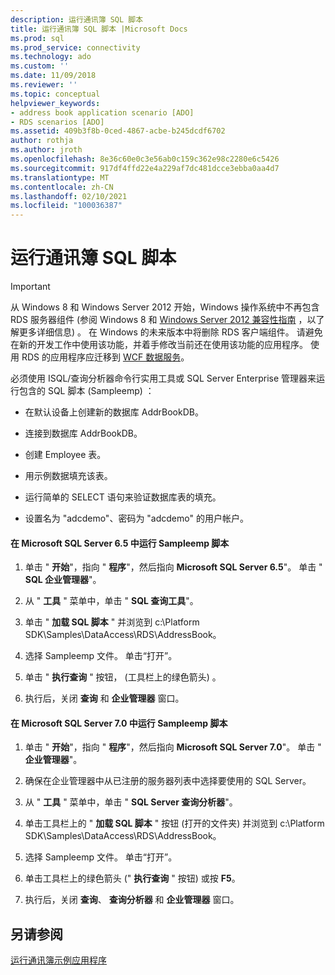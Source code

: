 ```yaml
---
description: 运行通讯簿 SQL 脚本
title: 运行通讯簿 SQL 脚本 |Microsoft Docs
ms.prod: sql
ms.prod_service: connectivity
ms.technology: ado
ms.custom: ''
ms.date: 11/09/2018
ms.reviewer: ''
ms.topic: conceptual
helpviewer_keywords:
- address book application scenario [ADO]
- RDS scenarios [ADO]
ms.assetid: 409b3f8b-0ced-4867-acbe-b245dcdf6702
author: rothja
ms.author: jroth
ms.openlocfilehash: 8e36c60e0c3e56ab0c159c362e98c2280e6c5426
ms.sourcegitcommit: 917df4ffd22e4a229af7dc481dcce3ebba0aa4d7
ms.translationtype: MT
ms.contentlocale: zh-CN
ms.lasthandoff: 02/10/2021
ms.locfileid: "100036387"
---
```

# <a name="running-the-address-book-sql-script"></a>运行通讯簿 SQL 脚本
> [!IMPORTANT]
>  从 Windows 8 和 Windows Server 2012 开始，Windows 操作系统中不再包含 RDS 服务器组件 (参阅 Windows 8 和 [Windows Server 2012 兼容性指南](https://www.microsoft.com/download/details.aspx?id=27416) ，以了解更多详细信息) 。 在 Windows 的未来版本中将删除 RDS 客户端组件。 请避免在新的开发工作中使用该功能，并着手修改当前还在使用该功能的应用程序。 使用 RDS 的应用程序应迁移到 [WCF 数据服务](/dotnet/framework/wcf/)。  
  
 必须使用 ISQL/查询分析器命令行实用工具或 SQL Server Enterprise 管理器来运行包含的 SQL 脚本 (Sampleemp) ：  
  
-   在默认设备上创建新的数据库 AddrBookDB。  
  
-   连接到数据库 AddrBookDB。  
  
-   创建 Employee 表。  
  
-   用示例数据填充该表。  
  
-   运行简单的 SELECT 语句来验证数据库表的填充。  
  
-   设置名为 "adcdemo"、密码为 "adcdemo" 的用户帐户。  
  
#### <a name="to-run-the-sampleempsql-script-in-microsoft-sql-server-65"></a>在 Microsoft SQL Server 6.5 中运行 Sampleemp 脚本  
  
1.  单击 " **开始**"，指向 " **程序**"，然后指向 **Microsoft SQL Server 6.5**"。 单击 " **SQL 企业管理器**"。  
  
2.  从 " **工具** " 菜单中，单击 " **SQL 查询工具**"。  
  
3.  单击 " **加载 SQL 脚本** " 并浏览到 c:\Platform SDK\Samples\DataAccess\RDS\AddressBook。  
  
4.  选择 Sampleemp 文件。 单击“打开”。  
  
5.  单击 " **执行查询** " 按钮， (工具栏上的绿色箭头) 。  
  
6.  执行后，关闭 **查询** 和 **企业管理器** 窗口。  
  
#### <a name="to-run-the-sampleempsql-script-in-microsoft-sql-server-70"></a>在 Microsoft SQL Server 7.0 中运行 Sampleemp 脚本  
  
1.  单击 " **开始**"，指向 " **程序**"，然后指向 **Microsoft SQL Server 7.0**"。 单击 " **企业管理器**"。  
  
2.  确保在企业管理器中从已注册的服务器列表中选择要使用的 SQL Server。  
  
3.  从 " **工具** " 菜单中，单击 " **SQL Server 查询分析器**"。  
  
4.  单击工具栏上的 " **加载 SQL 脚本** " 按钮 (打开的文件夹) 并浏览到 c:\Platform SDK\Samples\DataAccess\RDS\AddressBook。  
  
5.  选择 Sampleemp 文件。 单击“打开”。  
  
6.  单击工具栏上的绿色箭头 (" **执行查询** " 按钮) 或按 **F5**。  
  
7.  执行后，关闭 **查询**、 **查询分析器** 和 **企业管理器** 窗口。  
  
## <a name="see-also"></a>另请参阅  
 [运行通讯簿示例应用程序](./running-the-address-book-sample-application.md)